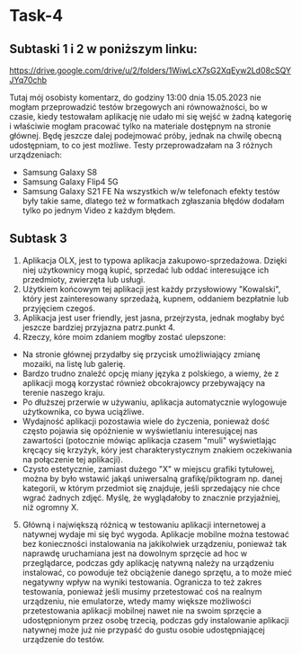 # Task-4
## Subtaski 1 i 2 w poniższym linku:
https://drive.google.com/drive/u/2/folders/1WiwLcX7sG2XqEyw2Ld08cSQYJYq70chb

Tutaj mój osobisty komentarz, do godziny 13:00 dnia 15.05.2023 nie mogłam przeprowadzić testów brzegowych ani równoważności, bo w czasie, kiedy testowałam aplikację nie udało mi się wejść w żadną kategorię i właściwie mogłam pracować tylko na materiale dostępnym na stronie głównej. Będę jeszcze dalej podejmować próby, jednak na chwilę obecną udostępniam, to co jest możliwe.
Testy przeprowadzałam na 3 różnych urządzeniach: 
- Samsung Galaxy S8
- Samsung Galaxy Flip4 5G
- Samsung Galaxy S21 FE
Na wszystkich w/w telefonach efekty testów były takie same, dlatego też w formatkach zgłaszania błędów dodałam tylko po jednym Video z każdym błędem.
## Subtask 3
1. Aplikacja OLX, jest to typowa aplikacja zakupowo-sprzedażowa. Dzięki niej użytkownicy mogą kupić, sprzedać lub oddać interesujące ich przedmioty, zwierzęta lub usługi.
2. Użytkiem końcowym tej aplikacji jest każdy przysłowiowy "Kowalski", który jest zainteresowany sprzedażą, kupnem, oddaniem bezpłatnie lub przyjęciem czegoś.
3. Aplikacja jest user friendly, jest jasna, przejrzysta, jednak mogłaby być jeszcze bardziej przyjazna patrz.punkt 4.
4. Rzeczy, kóre moim zdaniem mogłby zostać ulepszone:
- Na stronie głównej przydałby się przycisk umożliwiający zmianę mozaiki, na listę lub galerię. 
- Bardzo trudno znaleźć opcję miany języka z polskiego, a wiemy, że z aplikacji mogą korzystać również obcokrajowcy przebywający na terenie naszego kraju. 
- Po dłuższej przerwie w używaniu, aplikacja automatycznie wylogowuje użytkownika, co bywa uciążliwe.
- Wydajność aplikacji pozostawia wiele do życzenia, ponieważ dość często pojawia się opóźnienie w wyświetlaniu interesującej nas zawartości (potocznie mówiąc aplikacja czasem "muli" wyświetlając kręcący się krzyżyk, kóry jest charakterystycznym znakiem oczekiwania na połączenie tej aplikacji). 
- Czysto estetycznie, zamiast dużego "X" w miejscu grafiki tytułowej, można by było wstawić jakąś uniwersalną grafikę/piktogram np. danej kategorii, w którym przedmiot się znajduje, jeśli sprzedający nie chce wgrać żadnych zdjęć. Myślę, że wyglądałoby to znacznie przyjaźniej, niż ogromny X.
5. Główną i największą różnicą w testowaniu aplikacji internetowej a natywnej wydaje mi się być wygoda. Aplikacje mobilne można testować bez konieczności instalowania na jakikolwiek urządzeniu, ponieważ tak naprawdę uruchamiana jest na dowolnym sprzęcie ad hoc w przeglądarce, podczas gdy aplikację natywną należy na urządzeniu instalować, co powoduje też obciążenie danego sprzętu, a to może mieć negatywny wpływ na wyniki testowania. Ogranicza to też zakres testowania, ponieważ jeśli musimy przetestować coś na realnym urządzeniu, nie emulatorze, wtedy mamy większe możliwości przetestowania aplikacji mobilnej nawet nie na swoim sprzęcie a udostępnionym przez osobę trzecią, podczas gdy instalowanie aplikacji natywnej może już nie przypaść do gustu osobie udostępniającej urządzenie do testów.
